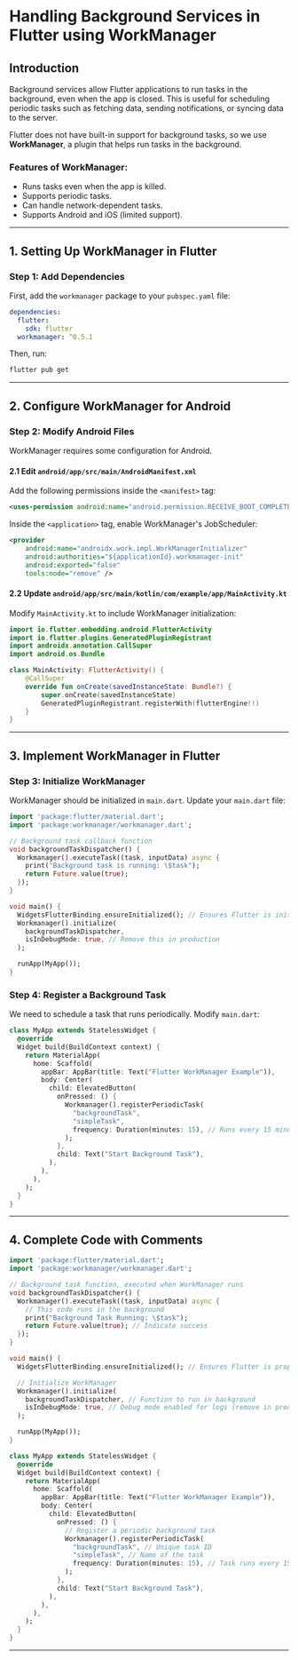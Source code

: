 # Handling Background Services in Flutter using WorkManager

## Introduction
Background services allow Flutter applications to run tasks in the background, even when the app is closed. This is useful for scheduling periodic tasks such as fetching data, sending notifications, or syncing data to the server.

Flutter does not have built-in support for background tasks, so we use **WorkManager**, a plugin that helps run tasks in the background.

### Features of WorkManager:
- Runs tasks even when the app is killed.
- Supports periodic tasks.
- Can handle network-dependent tasks.
- Supports Android and iOS (limited support).

---

## 1. Setting Up WorkManager in Flutter

### Step 1: Add Dependencies
First, add the `workmanager` package to your `pubspec.yaml` file:

```yaml
dependencies:
  flutter:
    sdk: flutter
  workmanager: ^0.5.1
```

Then, run:

```sh
flutter pub get
```

---

## 2. Configure WorkManager for Android

### Step 2: Modify Android Files

WorkManager requires some configuration for Android.

#### 2.1 Edit `android/app/src/main/AndroidManifest.xml`
Add the following permissions inside the `<manifest>` tag:

```xml
<uses-permission android:name="android.permission.RECEIVE_BOOT_COMPLETED" />
```

Inside the `<application>` tag, enable WorkManager's JobScheduler:

```xml
<provider
    android:name="androidx.work.impl.WorkManagerInitializer"
    android:authorities="${applicationId}.workmanager-init"
    android:exported="false"
    tools:node="remove" />
```

#### 2.2 Update `android/app/src/main/kotlin/com/example/app/MainActivity.kt`
Modify `MainActivity.kt` to include WorkManager initialization:

```kotlin
import io.flutter.embedding.android.FlutterActivity
import io.flutter.plugins.GeneratedPluginRegistrant
import androidx.annotation.CallSuper
import android.os.Bundle

class MainActivity: FlutterActivity() {
    @CallSuper
    override fun onCreate(savedInstanceState: Bundle?) {
        super.onCreate(savedInstanceState)
        GeneratedPluginRegistrant.registerWith(flutterEngine!!)
    }
}
```

---

## 3. Implement WorkManager in Flutter

### Step 3: Initialize WorkManager
WorkManager should be initialized in `main.dart`. Update your `main.dart` file:

```dart
import 'package:flutter/material.dart';
import 'package:workmanager/workmanager.dart';

// Background task callback function
void backgroundTaskDispatcher() {
  Workmanager().executeTask((task, inputData) async {
    print("Background task is running: \$task");
    return Future.value(true);
  });
}

void main() {
  WidgetsFlutterBinding.ensureInitialized(); // Ensures Flutter is initialized
  Workmanager().initialize(
    backgroundTaskDispatcher,
    isInDebugMode: true, // Remove this in production
  );

  runApp(MyApp());
}
```

### Step 4: Register a Background Task
We need to schedule a task that runs periodically. Modify `main.dart`:

```dart
class MyApp extends StatelessWidget {
  @override
  Widget build(BuildContext context) {
    return MaterialApp(
      home: Scaffold(
        appBar: AppBar(title: Text("Flutter WorkManager Example")),
        body: Center(
          child: ElevatedButton(
            onPressed: () {
              Workmanager().registerPeriodicTask(
                "backgroundTask",
                "simpleTask",
                frequency: Duration(minutes: 15), // Runs every 15 minutes
              );
            },
            child: Text("Start Background Task"),
          ),
        ),
      ),
    );
  }
}
```

---

## 4. Complete Code with Comments

```dart
import 'package:flutter/material.dart';
import 'package:workmanager/workmanager.dart';

// Background task function, executed when WorkManager runs
void backgroundTaskDispatcher() {
  Workmanager().executeTask((task, inputData) async {
    // This code runs in the background
    print("Background Task Running: \$task");
    return Future.value(true); // Indicate success
  });
}

void main() {
  WidgetsFlutterBinding.ensureInitialized(); // Ensures Flutter is properly initialized

  // Initialize WorkManager
  Workmanager().initialize(
    backgroundTaskDispatcher, // Function to run in background
    isInDebugMode: true, // Debug mode enabled for logs (remove in production)
  );

  runApp(MyApp());
}

class MyApp extends StatelessWidget {
  @override
  Widget build(BuildContext context) {
    return MaterialApp(
      home: Scaffold(
        appBar: AppBar(title: Text("Flutter WorkManager Example")),
        body: Center(
          child: ElevatedButton(
            onPressed: () {
              // Register a periodic background task
              Workmanager().registerPeriodicTask(
                "backgroundTask", // Unique task ID
                "simpleTask", // Name of the task
                frequency: Duration(minutes: 15), // Task runs every 15 minutes
              );
            },
            child: Text("Start Background Task"),
          ),
        ),
      ),
    );
  }
}
```

---
